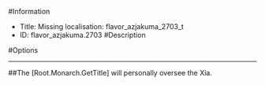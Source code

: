 #Information
 - Title: Missing localisation: flavor_azjakuma_2703_t
 - ID: flavor_azjakuma.2703
#Description

#Options

___
##The [Root.Monarch.GetTitle] will personally oversee the Xia.
